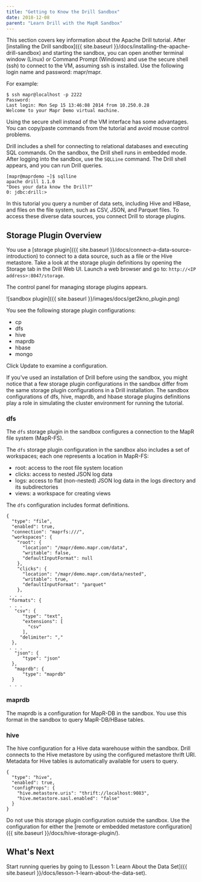 ```yaml
---
title: "Getting to Know the Drill Sandbox"
date: 2018-12-08
parent: "Learn Drill with the MapR Sandbox"
---
```

This section covers key information about the Apache Drill tutorial. After [installing the Drill sandbox]({{ site.baseurl }}/docs/installing-the-apache-drill-sandbox) and starting the sandbox, you can open another terminal window (Linux) or Command Prompt (Windows) and use the secure shell (ssh) to connect to the VM, assuming ssh is installed. Use the following login name and password: mapr/mapr.   

For example:

    $ ssh mapr@localhost -p 2222
    Password:
    Last login: Mon Sep 15 13:46:08 2014 from 10.250.0.28
    Welcome to your Mapr Demo virtual machine.

Using the secure shell instead of the VM interface has some advantages. You can copy/paste commands from the tutorial and avoid mouse control problems.

Drill includes a shell for connecting to relational databases and executing SQL commands. On the sandbox, the Drill shell runs in embedded mode. After logging into the sandbox,  use the `SQLLine` command. The Drill shell appears, and you can run Drill queries.  

    [mapr@maprdemo ~]$ sqlline
    apache drill 1.1.0 
    "Does your data know the Drill?"
    0: jdbc:drill:>

In this tutorial you query a number of data sets, including Hive and HBase, and files on the file system, such as CSV, JSON, and Parquet files. To access these diverse data sources, you connect Drill to storage plugins. 

## Storage Plugin Overview
You use a [storage plugin]({{ site.baseurl }}/docs/connect-a-data-source-introduction) to connect to a data source, such as a file or the Hive metastore. Take a look at the storage plugin definitions by opening the Storage tab in the Drill Web UI. Launch a web browser and go to: `http://<IP address>:8047/storage`. 

The control panel for managing storage plugins appears.

![sandbox plugin]({{ site.baseurl }}/images/docs/get2kno_plugin.png)

You see the following storage plugin configurations:

* cp
* dfs
* hive
* maprdb
* hbase
* mongo

Click Update to examine a configuration. 

If you've used an installation of Drill before using the sandbox, you might notice that a few storage plugin configurations in the sandbox differ from the same storage plugin configurations in a Drill installation. The sandbox configurations of dfs, hive, maprdb, and hbase storage plugins definitions play a role in simulating the cluster environment for running the tutorial. 

### dfs

The `dfs` storage plugin in the sandbox configures a connection to the MapR file system (MapR-FS). 

The `dfs` storage plugin configuration in the sandbox also includes a set of workspaces; each one represents a
location in MapR-FS:

  * root: access to the root file system location
  * clicks: access to nested JSON log data
  * logs: access to flat (non-nested) JSON log data in the logs directory and its subdirectories
  * views: a workspace for creating views

The `dfs` configuration includes format definitions.

    {
      "type": "file",
      "enabled": true,
      "connection": "maprfs:///",
      "workspaces": {
        "root": {
          "location": "/mapr/demo.mapr.com/data",
          "writable": false,
          "defaultInputFormat": null
        },
        "clicks": {
          "location": "/mapr/demo.mapr.com/data/nested",
          "writable": true,
          "defaultInputFormat": "parquet"
        },
     . . .
     "formats": {
     . . .
       "csv": {
          "type": "text",
          "extensions": [
            "csv"
          ],
         "delimiter": ","
      },
     . . .
       "json": {
          "type": "json"
      },
       "maprdb": {
          "type": "maprdb"
      }
     . . .

### maprdb

The maprdb is a configuration for MapR-DB in the sandbox. You use this format in the sandbox to query MapR-DB/HBase tables. 

### hive

The hive configuration for a Hive data warehouse within the sandbox.
Drill connects to the Hive metastore by using the configured metastore thrift
URI. Metadata for Hive tables is automatically available for users to query.

    {
      "type": "hive",
      "enabled": true,
      "configProps": {
        "hive.metastore.uris": "thrift://localhost:9083",
        "hive.metastore.sasl.enabled": "false"
      }
    }

Do not use this storage plugin configuration outside the sandbox. Use the configuration for either the [remote or embedded metastore configuration]({{ site.baseurl }}/docs/hive-storage-plugin/).

## What's Next

Start running queries by going to [Lesson 1: Learn About the Data
Set]({{ site.baseurl }}/docs/lesson-1-learn-about-the-data-set).

